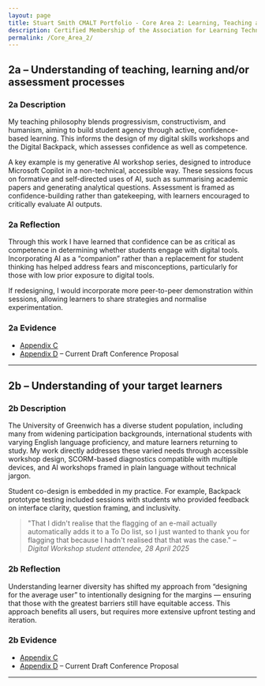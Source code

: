 ```yaml
---
layout: page
title: Stuart Smith CMALT Portfolio - Core Area 2: Learning, Teaching and Assessment Processes
description: Certified Membership of the Association for Learning Technology (CMALT) portfolio of Stuart Smith, MSc, BA (Hons).
permalink: /Core_Area_2/
---
```


## 2a – Understanding of teaching, learning and/or assessment processes

### 2a Description

My teaching philosophy blends progressivism, constructivism, and humanism, aiming to build student agency through active, confidence-based learning. This informs the design of my digital skills workshops and the Digital Backpack, which assesses confidence as well as competence.

A key example is my generative AI workshop series, designed to introduce Microsoft Copilot in a non-technical, accessible way. These sessions focus on formative and self-directed uses of AI, such as summarising academic papers and generating analytical questions. Assessment is framed as confidence-building rather than gatekeeping, with learners encouraged to critically evaluate AI outputs.

### 2a Reflection

Through this work I have learned that confidence can be as critical as competence in determining whether students engage with digital tools. Incorporating AI as a “companion” rather than a replacement for student thinking has helped address fears and misconceptions, particularly for those with low prior exposure to digital tools.

If redesigning, I would incorporate more peer-to-peer demonstration within sessions, allowing learners to share strategies and normalise experimentation.

### 2a Evidence

- [Appendix C](./Appendices.md#c-digital-backpack-sample-pdf-output) 
- [Appendix D](./Appendices.md#d-current-draft-conference-proposal) – Current Draft Conference Proposal

---

## 2b – Understanding of your target learners

### 2b Description

The University of Greenwich has a diverse student population, including many from widening participation backgrounds, international students with varying English language proficiency, and mature learners returning to study. My work directly addresses these varied needs through accessible workshop design, SCORM-based diagnostics compatible with multiple devices, and AI workshops framed in plain language without technical jargon.

Student co-design is embedded in my practice. For example, Backpack prototype testing included sessions with students who provided feedback on interface clarity, question framing, and inclusivity.

> "That I didn't realise that the flagging of an e-mail actually automatically adds it to a To Do list, so I just wanted to thank you for flagging that because I hadn't realised that that was the case." – *Digital Workshop student attendee, 28 April 2025*

### 2b Reflection

Understanding learner diversity has shifted my approach from “designing for the average user” to intentionally designing for the margins — ensuring that those with the greatest barriers still have equitable access. This approach benefits all users, but requires more extensive upfront testing and iteration.

### 2b Evidence

- [Appendix C](./Appendices.md#c-digital-backpack-sample-pdf-output) 
- [Appendix D](./Appendices.md#d-current-draft-conference-proposal) – Current Draft Conference Proposal

---
